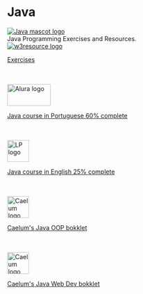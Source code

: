# Java
<a href="https://www.oracle.com/java/" target="_blank">
  <img src="https://www.pngwave.com/png-clip-art-bffec" alt="Java mascot logo" id="mascot_log_img">
</a>
<br>
Java Programming Exercises and Resources.
<br>
<a href="https://www.w3resource.com/java-exercises/index.php" target="_blank">
  <img src="https://www.w3resource.com/images/w3resource-logo.png" alt="w3resource logo" id="w3resource_log_img">
  <p>Exercises</p>
</a>
<br>
<br>
<a href="https://cursos.alura.com.br/formacao-java" target="_blank">
  <img src="https://cursos.alura.com.br/assets/images/logos/logo-alura.svg" alt="Alura logo" id="Alura_log_img" width="100px" height="50px">
  <p>Java course in Portuguese 60% complete</p>
</a>
<br>
<br>
<a href="https://www.udemy.com/course/java-the-complete-java-developer-course/" target="_blank">
  <img src="https://img-a.udemycdn.com/user/200_H/35101150_6f0c_4.jpg" alt="LP logo" id="LP_log_img" width="50px" height="50px">
  <p>Java course in English 25% complete</p>
</a>
<br>
<br>
<a href="https://www.caelum.com.br/apostila/apostila-java-orientacao-objetos.pdf" target="_blank">
  <img src="https://avatars0.githubusercontent.com/u/65012?s=200&v=4" alt="Caelum logo OOP in Java" id="Caelum_log_img" width="50px" height="50px">
  <p>Caelum's Java OOP bokklet</p>
</a>
<br>
<br>
<a href="https://www.caelum.com.br/apostila/apostila-java-web.pdf" target="_blank">
  <img src="https://avatars0.githubusercontent.com/u/65012?s=200&v=4" alt="Caelum logo Web Dev in Java" id="Caelum_log_img" width="50px" height="50px">
  <p>Caelum's Java Web Dev bokklet</p>
</a>

